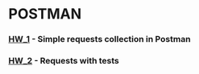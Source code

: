 # POSTMAN
### [HW_1](https://github.com/Pavlik1100/POSTMAN/tree/main/HW_1) - Simple requests collection in Postman 
### [HW_2](https://github.com/Pavlik1100/POSTMAN/tree/main/HW_2) - Requests with tests
